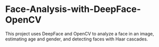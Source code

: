 # Face-Analysis-with-DeepFace-OpenCV
This project uses DeepFace and OpenCV to analyze a face in an image, estimating age and gender, and detecting faces with Haar cascades.

